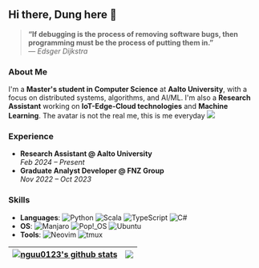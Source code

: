## Hi there, Dung here 👋  
> **“If debugging is the process of removing software bugs, then programming must be the process of putting them in.”**  
> — *Edsger Dijkstra*

### About Me  
I'm a **Master's student in Computer Science** at **Aalto University**, with a focus on distributed systems, algorithms, and AI/ML. I'm also a **Research Assistant** working on **IoT-Edge-Cloud technologies** and **Machine Learning**. The avatar is not the real me, this is me everyday 
![](https://user-images.githubusercontent.com/74038190/216655813-c9147cb2-cfee-4955-b591-52cac08f1f60.gif)

### Experience  
- **Research Assistant @ Aalto University**  
  *Feb 2024 – Present*  
- **Graduate Analyst Developer @ FNZ Group**  
  *Nov 2022 – Oct 2023*
  
### Skills  
- **Languages**: ![Python](https://img.shields.io/badge/python-3670A0?style=for-the-badge&logo=python&logoColor=ffdd54) ![Scala](https://img.shields.io/badge/scala-%23DC322F.svg?style=for-the-badge&logo=scala&logoColor=white) ![TypeScript](https://img.shields.io/badge/typescript-%23007ACC.svg?style=for-the-badge&logo=typescript&logoColor=white) ![C#](https://img.shields.io/badge/c%23-%23239120.svg?style=for-the-badge&logo=csharp&logoColor=white)
- **OS**: ![Manjaro](https://img.shields.io/badge/Manjaro-35BF5C?style=for-the-badge&logo=Manjaro&logoColor=white) ![Pop!\_OS](https://img.shields.io/badge/Pop!_OS-48B9C7?style=for-the-badge&logo=Pop!_OS&logoColor=white) ![Ubuntu](https://img.shields.io/badge/Ubuntu-E95420?style=for-the-badge&logo=ubuntu&logoColor=white)
- **Tools**: ![Neovim](https://img.shields.io/badge/NeoVim-%2357A143.svg?&style=for-the-badge&logo=neovim&logoColor=white) ![tmux](https://img.shields.io/badge/tmux-1BB91F?style=for-the-badge&logo=tmux&logoColor=white)

| <a href="https://github.com/anuraghazra/github-readme-stats"><img align="center" src="https://github-readme-stats.vercel.app/api?username=nguu0123&show_icons=true&include_all_commits=true&theme=buefy&hide_border=true" alt="nguu0123's github stats" /></a> | <a href="https://github.com/anuraghazra/github-readme-stats"><img align="center" src="https://github-readme-stats.vercel.app/api/top-langs/?username=nguu0123&layout=compact&theme=buefy&hide_border=true" /></a> |  
| ------------- | ------------- |
